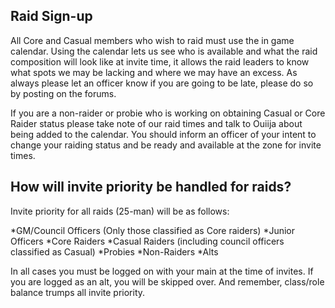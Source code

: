 ## Raid Sign-up
All Core and Casual members who wish to raid must use the in game calendar. Using the calendar lets us see who is available and what the raid composition will look like at invite time, it allows the raid leaders to know what spots we may be lacking and where we may have an excess. As always please let an officer know if you are going to be late, please do so by posting on the forums.

If you are a non-raider or probie who is working on obtaining Casual or Core Raider status please take note of our raid times and talk to Ouiija about being added to the calendar. You should inform an officer of your intent to change your raiding status and be ready and available at the zone for invite times.

## How will invite priority be handled for raids?
Invite priority for all raids (25-man) will be as follows:

*GM/Council Officers (Only those classified as Core raiders)
*Junior Officers
*Core Raiders
*Casual Raiders (including council officers classified as Casual)
*Probies
*Non-Raiders
*Alts

In all cases you must be logged on with your main at the time of invites. If you are logged as an alt, you will be skipped over. And remember, class/role balance trumps all invite priority.